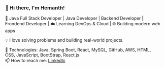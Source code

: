 ### 👋 Hi there, I'm Hemanth!
🚀 Java Full Stack Developer | Java Developer | Backend Developer | Frondend Developer | 
☁️ Learning DevOps & Cloud | 🌐 Building modern web apps

💡 I love solving problems and building real-world projects.

🔧 Technologies: Java, Spring Boot, React, MySQL, GitHub, AWS, HTML, CSS, JavaScript, BootStrap, React.js  
📫 How to reach me: [LinkedIn](https://linkedin.com/in/hemanthkumargottapu) 
